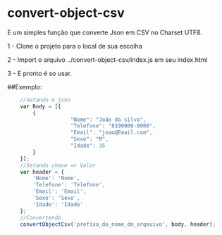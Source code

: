 # convert-object-csv

E um simples função que converte Json em CSV no Charset UTF8.

1 - Clone o projeto para o local de sua escolha

2 - Import o arquivo ../convert-object-csv/index.js em seu index.html

3 - E pronto é so usar.

##Exemplo:

```js
    //Setando o json
    var Body = [{
        {
                    "Nome": "João da silva",
                    "Telefone": "8190000-0000",
                    "Email": "joao@Email.com",
                    "Sexo": "M",
                    "Idade": 35
        }
    }];
    //Setando chave => Valor 
	var header = {
		'Nome': 'Nome',
		'Telefone': 'Telefone',
		'Email': 'Email',
		'Sexo': 'Sexo',
		'Idade': 'Idade'
    };
    //Convertendo
    convertObjectCsv('prefixo_do_nome_do_arqeuivo', body, header);
```
